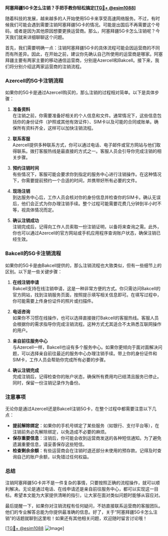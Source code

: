 **阿塞拜疆5G卡怎么注销？手把手教你轻松搞定[[TG💪+ @esim1088](https://t.me/s/esim1088)]**

随着科技的发展，越来越多的人开始使用5G卡来享受高速网络服务。不过，有时候我们可能会遇到需要注销阿塞拜疆5G卡的情况。可能是出国后不再需要这个号码，或者是因为其他原因想要更换运营商。那么，阿塞拜疆5G卡怎么注销呢？今天我们就来详细聊聊这个问题。

首先，我们需要明确一点：注销阿塞拜疆5G卡的具体流程可能会因运营商的不同而有所差异。因此，在开始之前，建议你先确认自己所使用的运营商是哪家。阿塞拜疆主要有两家主要的移动通信运营商，分别是Azercell和Bakcell。接下来，我们将分别介绍这两家运营商的注销流程。

### Azercell的5G卡注销流程

如果你的5G卡是通过Azercell购买的，那么注销的过程相对简单。以下是具体步骤：

1. **准备资料**  
   在注销之前，你需要准备好相关的个人信息和文件。通常情况下，这些信息包括你的身份证件（护照或其他有效证件）、SIM卡以及可能的合同或账单。确保所有资料齐全，这样可以加快注销流程。

2. **联系客服**  
   Azercell提供多种联系方式，你可以通过电话、电子邮件或官方网站与他们取得联系。拨打客服热线是最直接的方式之一。客服人员会引导你完成注销的相关步骤。

3. **预约注销时间**  
   有些情况下，客服可能会要求你到指定的服务中心进行注销操作。在这种情况下，你需要提前预约一个合适的时间，并携带好所有必要的文件。

4. **现场注销**  
   到达服务中心后，工作人员会核对你的身份信息并检查你的SIM卡。确认无误后，他们会正式为你办理注销手续。整个过程可能需要花费几分钟到半小时不等，视具体情况而定。

5. **确认注销成功**  
   注销完成后，记得向工作人员索取一份注销证明，以备将来查询之需。此外，你也可以通过Azercell的官方网站或手机应用程序查询账户状态，确保注销已经生效。

### Bakcell的5G卡注销流程

如果你的5G卡是由Bakcell提供的，那么注销流程也大致类似，但有一些细节上的区别。以下是一些关键步骤：

1. **在线注销申请**  
   Bakcell支持在线注销申请，这是一种非常方便的方式。你只需访问Bakcell的官方网站，找到注销服务页面，按照提示填写相关信息即可。在填写过程中，你可能需要上传身份证件的照片或扫描件。

2. **电话咨询**  
   如果你不习惯在线操作，也可以选择直接拨打Bakcell的客服热线。客服人员会根据你的需求指导你完成注销流程。这种方式尤其适合不太熟悉互联网操作的用户。

3. **亲自前往服务中心**  
   与Azercell一样，Bakcell也设有多个服务中心。如果你更倾向于面对面解决问题，可以选择亲自前往最近的服务中心办理注销手续。带上你的身份证件和SIM卡，工作人员会帮助你完成所有必要的步骤。

4. **确认注销完成**  
   完成注销后，记得检查你的账户状态，确保所有费用均已结清且服务已停止。同时，保留一份注销记录作为备份。

### 注意事项

无论你是通过Azercell还是Bakcell注销5G卡，在整个过程中都需要注意以下几点：

- **提前解除绑定**：如果你的手机号绑定了某些服务（如银行、支付平台等），在注销前务必先解除绑定，以免造成不必要的麻烦。
- **保存重要信息**：注销后，你可能会收到运营商发送的各种短信通知。为了避免遗漏重要信息，请妥善保存这些短信。
- **检查剩余余额**：有些运营商会在注销时退还部分未使用的预存款。记得及时查询自己的账户余额，以免错过任何权益。

### 总结

注销阿塞拜疆5G卡并不是一件复杂的事情，只要按照正确的流程操作，就可以顺利解决。无论是通过电话、在线申请还是亲自前往服务中心，都可以实现这一目标。希望本文能为大家提供清晰的指引，让大家在面对类似问题时能够从容应对。

最后提醒一下，如果你对注销流程有任何疑问，不妨直接联系运营商的客服团队。他们的专业解答总能为你提供最准确的信息。好了，关于“阿塞拜疆5G卡怎么注销”的话题就聊到这里啦！如果还有其他相关问题，欢迎随时留言讨论哦！

[[TG💪+ @esim1088](https://t.me/s/esim1088) ![Image](https://i.postimg.cc/4NQfJmqS/Snipaste-2025-05-13-00-14-12.png)]